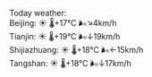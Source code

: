 Today weather:  
Beijing: ☀️   🌡️+17°C 🌬️↘4km/h  
Tianjin: ☀️   🌡️+19°C 🌬️↓19km/h  
Shijiazhuang: ☀️   🌡️+18°C 🌬️←15km/h  
Tangshan: ☀️   🌡️+18°C 🌬️↓17km/h  
